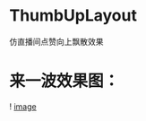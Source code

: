 # ThumbUpLayout
仿直播间点赞向上飘散效果

# 来一波效果图：
!  [image](https://github.com/wsd7747/ThumbUpLayout/blob/master/GIF.gif)
